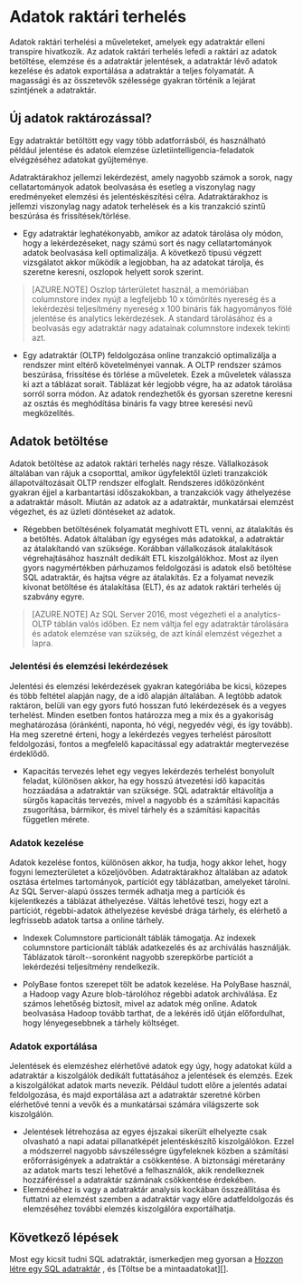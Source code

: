 <properties
   pageTitle="Adatok raktári terhelés"
   description="SQL adatok raktári rugalmasság lehetővé teszi a nagyobb, a kisebb, vagy mutasson a számítási power csúszó skálával adatok raktári egységek (DWUs). Ez a cikk ismerteti, hogy az adatok raktári mértékek, és hogyan DWUs vonatkoznak. "
   services="sql-data-warehouse"
   documentationCenter="NA"
   authors="barbkess"
   manager="barbkess"
   editor=""/>

<tags
   ms.service="sql-data-warehouse"
   ms.devlang="NA"
   ms.topic="article"
   ms.tgt_pltfrm="NA"
   ms.workload="data-services"
   ms.date="07/25/2016"
   ms.author="barbkess;mausher;jrj;sonyama"/>


# <a name="data-warehouse-workload"></a>Adatok raktári terhelés
Adatok raktári terhelési a műveleteket, amelyek egy adatraktár elleni transpire hivatkozik. Az adatok raktári terhelés lefedi a raktári az adatok betöltése, elemzése és a adatraktár jelentések, a adatraktár lévő adatok kezelése és adatok exportálása a adatraktár a teljes folyamatát. A magassági és az összetevők szélessége gyakran történik a lejárat szintjének a adatraktár.


## <a name="new-to-data-warehousing"></a>Új adatok raktározással?
Egy adatraktár betöltött egy vagy több adatforrásból, és használható például jelentése és adatok elemzése üzletiintelligencia-feladatok elvégzéséhez adatokat gyűjteménye.

Adatraktárakhoz jellemzi lekérdezést, amely nagyobb számok a sorok, nagy cellatartományok adatok beolvasása és esetleg a viszonylag nagy eredményeket elemzési és jelentéskészítési célra. Adatraktárakhoz is jellemzi viszonylag nagy adatok terhelések és a kis tranzakció szintű beszúrása és frissítések/törlése.

- Egy adatraktár leghatékonyabb, amikor az adatok tárolása oly módon, hogy a lekérdezéseket, nagy számú sort és nagy cellatartományok adatok beolvasása kell optimalizálja. A következő típusú végzett vizsgálatot akkor működik a legjobban, ha az adatokat tárolja, és szeretne keresni, oszlopok helyett sorok szerint.

>[AZURE.NOTE] Oszlop tárterületet használ, a memóriában columnstore index nyújt a legfeljebb 10 x tömörítés nyereség és a lekérdezési teljesítmény nyereség x 100 bináris fák hagyományos fölé jelentése és analytics lekérdezések. A standard tárolásához és a beolvasás egy adatraktár nagy adatainak columnstore indexek tekinti azt.

- Egy adatraktár (OLTP) feldolgozása online tranzakció optimalizálja a rendszer mint eltérő követelményei vannak. A OLTP rendszer számos beszúrása, frissítése és törlése a műveletek. Ezek a műveletek válassza ki azt a táblázat sorait. Táblázat kér legjobb végre, ha az adatok tárolása sorról sorra módon. Az adatok rendezhetők és gyorsan szeretne keresni az osztás és meghódítása bináris fa vagy btree keresési nevű megközelítés.


## <a name="data-loading"></a>Adatok betöltése
Adatok betöltése az adatok raktári terhelés nagy része. Vállalkozások általában van rájuk a csoporttal, amikor ügyfelektől üzleti tranzakciók állapotváltozásait OLTP rendszer elfoglalt. Rendszeres időközönként gyakran éjjel a karbantartási időszakokban, a tranzakciók vagy áthelyezése a adatraktár másolt. Miután az adatok az a adatraktár, munkatársai elemzést végezhet, és az üzleti döntéseket az adatok.

- Régebben betöltésének folyamatát meghívott ETL venni, az átalakítás és a betöltés. Adatok általában így egységes más adatokkal, a adatraktár az átalakítandó van szüksége. Korábban vállalkozások átalakítások végrehajtásához használt dedikált ETL kiszolgálókhoz. Most az ilyen gyors nagymértékben párhuzamos feldolgozási is adatok első betöltése SQL adatraktár, és hajtsa végre az átalakítás. Ez a folyamat nevezik kivonat betöltése és átalakítása (ELT), és az adatok raktári terhelés új szabvány egyre.

> [AZURE.NOTE] Az SQL Server 2016, most végezheti el a analytics-OLTP táblán valós időben. Ez nem váltja fel egy adatraktár tárolására és adatok elemzése van szükség, de azt kínál elemzést végezhet a lapra.

### <a name="reporting-and-analysis-queries"></a>Jelentési és elemzési lekérdezések
Jelentési és elemzési lekérdezések gyakran kategóriába be kicsi, közepes és több feltétel alapján nagy, de a idő alapján általában. A legtöbb adatok raktáron, belüli van egy gyors futó hosszan futó lekérdezések és a vegyes terhelést. Minden esetben fontos határozza meg a mix és a gyakoriság meghatározása (óránkénti, naponta, hó végi, negyedév végi, és így tovább). Ha meg szeretné érteni, hogy a lekérdezés vegyes terhelést párosított feldolgozási, fontos a megfelelő kapacitással egy adatraktár megtervezése érdeklődő.

- Kapacitás tervezés lehet egy vegyes lekérdezés terhelést bonyolult feladat, különösen akkor, ha egy hosszú átvezetési idő kapacitás hozzáadása a adatraktár van szüksége. SQL adatraktár eltávolítja a sürgős kapacitás tervezés, mivel a nagyobb és a számítási kapacitás zsugorítása, bármikor, és mivel tárhely és a számítási kapacitás független mérete.

### <a name="data-management"></a>Adatok kezelése
Adatok kezelése fontos, különösen akkor, ha tudja, hogy akkor lehet, hogy fogyni lemezterületet a közeljövőben. Adatraktárakhoz általában az adatok osztása értelmes tartományok, partíciót egy táblázatban, amelyeket tárolni. Az SQL Server-alapú összes termék adhatja meg a partíciók és kijelentkezés a táblázat áthelyezése. Váltás lehetővé teszi, hogy ezt a partíciót, régebbi-adatok áthelyezése kevésbé drága tárhely, és elérhető a legfrissebb adatok tartsa a online tárhely.

- Indexek Columnstore particionált táblák támogatja. Az indexek columnstore particionált táblák adatkezelés és az archiválás használják. Táblázatok tárolt--soronként nagyobb szerepkörbe partíciót a lekérdezési teljesítmény rendelkezik.  

- PolyBase fontos szerepet tölt be adatok kezelése. Ha PolyBase használ, a Hadoop vagy Azure blob-tárolóhoz régebbi adatok archiválása.  Ez számos lehetőség biztosít, mivel az adatok még online.  Adatok beolvasása Hadoop tovább tarthat, de a lekérés idő útján előfordulhat, hogy lényegesebbnek a tárhely költséget.

### <a name="exporting-data"></a>Adatok exportálása
Jelentések és elemzéshez elérhetővé adatok egy úgy, hogy adatokat küld a adatraktár a kiszolgálók dedikált futtatásához a jelentések és elemzés. Ezek a kiszolgálókat adatok marts nevezik. Például tudott előre a jelentés adatai feldolgozása, és majd exportálása azt a adatraktár szeretné körben elérhetővé tenni a vevők és a munkatársai számára világszerte sok kiszolgálón.

- Jelentések létrehozása az egyes éjszakai sikerült elhelyezte csak olvasható a napi adatai pillanatképét jelentéskészítő kiszolgálókon. Ezzel a módszerrel nagyobb sávszélességre ügyfeleknek közben a számítási erőforrásigények a adatraktár a csökkentése. A biztonsági méretarány az adatok marts teszi lehetővé a felhasználók, akik rendelkeznek hozzáféréssel a adatraktár számának csökkentése érdekében.
- Elemzéséhez is vagy a adatraktár analysis kockában összeállítása és futtatni az elemzést szemben a adatraktár vagy előre adatfeldolgozás és elemzéséhez további elemzés kiszolgálóra exportálhatja.

## <a name="next-steps"></a>Következő lépések
Most egy kicsit tudni SQL adatraktár, ismerkedjen meg gyorsan a [Hozzon létre egy SQL adatraktár][] , és [Töltse be a mintaadatokat][].

<!--Image references-->

<!--Article references-->
[Példaadatok betöltése]: ./sql-data-warehouse-load-sample-databases.md
[Hozzon létre egy SQL adatraktár]: ./sql-data-warehouse-get-started-provision.md

<!--MSDN references-->

<!--Other web references-->
